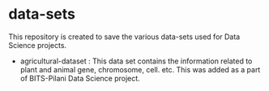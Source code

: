 # data-sets

This repository is created to save the various data-sets used for Data Science projects.

- agricultural-dataset : This data set contains the information related to plant and animal gene, chromosome, cell. etc. This was added as a part of BITS-Pilani Data Science project.
